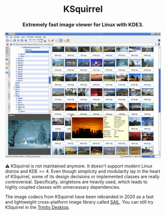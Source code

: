 <h1 align="center">KSquirrel</h1>
<h3 align="center">Extremely fast image viewer for Linux with KDE3.</h3>

<p align="center">
  <a href=".github/screenshot.png"><img src=".github/screenshot.png?raw=true" alt="KSquirrel Screenshot"/></a>
</p>

:warning: KSquirrel is not maintained anymore. It doesn't support modern Linux distros and KDE >= 4. Even though
simplicity and modularity lay in the heart of KSquirrel, some of its design decisions or implemented classes
are really controversial. Specifically, singletons are heavily used, which leads to highly coupled classes
with unnecessary dependencies.

The image codecs from KSquirrel have been rebranded in 2020 as a fast and lightweight cross-platform image library called [SAIL](https://github.com/HappySeaFox/sail).
You can still try KSquirrel in the [Trinity Desktop](https://www.trinitydesktop.org).
